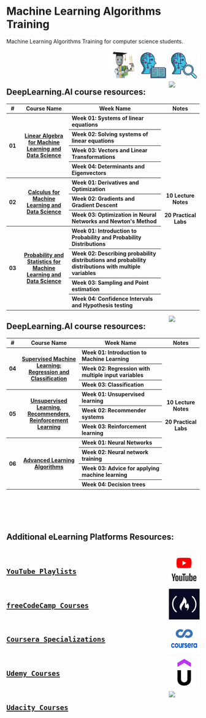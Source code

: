 # Machine Learning Algorithms Training

Machine Learning Algorithms Training for computer science students.

<a href="/README.md"><img align="right" width="80" src="https://github.com/cs-MohamedAyman/cs-MohamedAyman/blob/master/logos/unsupervised-learning.png"></img></a>
<a href="/README.md"><img align="right" width="80" src="https://github.com/cs-MohamedAyman/cs-MohamedAyman/blob/master/logos/supervised-learning.png"></img></a>
<a href="/README.md"><img align="right" width="80" src="https://github.com/cs-MohamedAyman/cs-MohamedAyman/blob/master/logos/machine-learning.png"></img></a>
<br><br><br><br>

<a href="/README.md"><img align="right" width="80" src="https://github.com/cs-MohamedAyman/eLearning-Platforms/blob/master/logos/deeplearningai.png"></img></a>

## DeepLearning.AI course resources:

<table>
    <head>
        <tr>
<th align="center">#</th>
<th align="center" width="300px">Course Name</th>
<th align="center" width="700px">Week Name</th>
<th align="center" width="200px">Notes</th>
        </tr>
    </head>
    <tbody>
        <tr>
<th rowspan=4 align="center">01</th>
<th rowspan=4 align="center"><a href="/deeplearning.ai/Linear-Algebra-for-Machine-Learning-and-Data-Science">Linear Algebra for Machine Learning and Data Science</a></th>
<th align="left">Week 01: Systems of linear equations</th>
<th rowspan=11 align="center">
10 Lecture Notes  <br><br>
20 Practical Labs <br><br>
</th>
        </tr>
<tr><th align="left">Week 02: Solving systems of linear equations</th></tr>
<tr><th align="left">Week 03: Vectors and Linear Transformations</th></tr>
<tr><th align="left">Week 04: Determinants and Eigenvectors</th></tr>
        <tr>
<th rowspan=3 align="center">02</th>
<th rowspan=3 align="center"><a href="/deeplearning.ai/Calculus-for-Machine-Learning-and-Data-Science">Calculus for Machine Learning and Data Science</a></th>
<th align="left">Week 01: Derivatives and Optimization</th>
        </tr>
<tr><th align="left">Week 02: Gradients and Gradient Descent</th></tr>
<tr><th align="left">Week 03: Optimization in Neural Networks and Newton's Method</th></tr>
        <tr>
<th rowspan=4 align="center">03</th>
<th rowspan=4 align="center"><a href="/deeplearning.ai/Probability-and-Statistics-for-Machine-Learning-and-Data-Science">Probability and Statistics for Machine Learning and Data Science</a></th>
<th align="left">Week 01: Introduction to Probability and Probability Distributions</th>
        </tr>
<tr><th align="left">Week 02: Describing probability distributions and probability distributions with multiple variables</th></tr>
<tr><th align="left">Week 03: Sampling and Point estimation</th></tr>
<tr><th align="left">Week 04: Confidence Intervals and Hypothesis testing</th></tr>
    </tbody>
</table>

<a href="/README.md"><img align="right" width="80" src="https://github.com/cs-MohamedAyman/eLearning-Platforms/blob/master/logos/deeplearningai.png"></img></a>

## DeepLearning.AI course resources:

<table>
    <head>
        <tr>
<th align="center">#</th>
<th align="center" width="300px">Course Name</th>
<th align="center" width="700px">Week Name</th>
<th align="center" width="200px">Notes</th>
        </tr>
    </head>
    <tbody>
        <tr>
<th rowspan=3 align="center">04</th>
<th rowspan=3 align="center"><a href="/deeplearning.ai/Supervised-Machine-Learning-Regression-and-Classification">Supervised Machine Learning: Regression and Classification</a></th>
<th align="left">Week 01: Introduction to Machine Learning</th>
<th rowspan=10 align="center">
10 Lecture Notes  <br><br>
20 Practical Labs <br><br>
</th>
        </tr>
<tr><th align="left">Week 02: Regression with multiple input variables</th></tr>
<tr><th align="left">Week 03: Classification</th></tr>
        <tr>
<th rowspan=3 align="center">05</th>
<th rowspan=3 align="center"><a href="/deeplearning.ai/Unsupervised-Learning-Recommenders-Reinforcement-Learning">Unsupervised Learning, Recommenders, Reinforcement Learning</a></th>
<th align="left">Week 01: Unsupervised learning</th>
        </tr>
<tr><th align="left">Week 02: Recommender systems</th></tr>
<tr><th align="left">Week 03: Reinforcement learning</th></tr>
        <tr>
<th rowspan=4 align="center">06</th>
<th rowspan=4 align="center"><a href="/deeplearning.ai/Advanced-Learning-Algorithms">Advanced Learning Algorithms</a></th>
<th align="left">Week 01: Neural Networks</th>
        </tr>
<tr><th align="left">Week 02: Neural network training</th></tr>
<tr><th align="left">Week 03: Advice for applying machine learning</th></tr>
<tr><th align="left">Week 04: Decision trees</th></tr>
    </tbody>
</table>


<br><br><br><br>


## Additional eLearning Platforms Resources:

<br>
<a href="https://github.com/cs-MohamedAyman/eLearning-Platforms/blob/master/youtube-playlists/artificial-intelligence/machine-learning-algorithms.md"><img align="right" width="80" src="https://github.com/cs-MohamedAyman/cs-MohamedAyman/blob/master/logos/youtube.png"></img></a>

## [`YouTube Playlists`](https://github.com/cs-MohamedAyman/elearning-platforms/blob/master/youtube-playlists/artificial-intelligence/machine-learning-algorithms.md)

<br>
<a href="https://github.com/cs-MohamedAyman/elearning-platforms/blob/master/freecodecamp-courses/artificial-intelligence/machine-learning-algorithms.md"><img align="right" width="80" src="https://github.com/cs-MohamedAyman/cs-MohamedAyman/blob/master/logos/freecodecamp.png"></img></a>

## [`freeCodeCamp Courses`](https://github.com/cs-MohamedAyman/elearning-platforms/blob/master/freecodecamp-courses/artificial-intelligence/machine-learning-algorithms.md)

<br>
<a href="https://github.com/cs-MohamedAyman/elearning-platforms/blob/master/coursera-specializations/artificial-intelligence/machine-learning-algorithms.md"><img align="right" width="80" src="https://github.com/cs-MohamedAyman/cs-MohamedAyman/blob/master/logos/coursera.png"></img></a>

## [`Coursera Specializations`](https://github.com/cs-MohamedAyman/elearning-platforms/blob/master/coursera-specializations/artificial-intelligence/machine-learning-algorithms.md)

<br>
<a href="https://github.com/cs-MohamedAyman/elearning-platforms/blob/master/udemy-courses/artificial-intelligence/machine-learning-algorithms.md"><img align="right" width="80" src="https://github.com/cs-MohamedAyman/cs-MohamedAyman/blob/master/logos/udemy.png"></img></a>

## [`Udemy Courses`](https://github.com/cs-MohamedAyman/elearning-platforms/blob/master/udemy-courses/artificial-intelligence/machine-learning-algorithms.md)

<br>
<a href="https://github.com/cs-MohamedAyman/elearning-platforms/blob/master/udacity-courses/artificial-intelligence/machine-learning-algorithms.md"><img align="right" width="80" src="https://github.com/cs-MohamedAyman/cs-MohamedAyman/blob/master/logos/udacity.png"></img></a>

## [`Udacity Courses`](https://github.com/cs-MohamedAyman/elearning-platforms/blob/master/udacity-courses/artificial-intelligence/machine-learning-algorithms.md)

